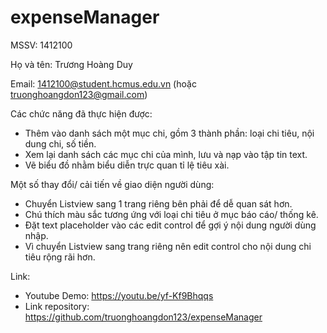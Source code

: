 # expenseManager

MSSV: 1412100

Họ và tên: Trương Hoàng Duy

Email: 1412100@student.hcmus.edu.vn (hoặc truonghoangdon123@gmail.com)

Các chức năng đã thực hiện được:
- Thêm vào danh sách một mục chi, gồm 3 thành phần: loại chi tiêu, nội dung chi, số tiền.
- Xem lại danh sách các mục chi của mình, lưu và nạp vào tập tin text.
- Vẽ biểu đồ  nhằm biểu diễn trực quan tỉ lệ tiêu xài.

Một số thay đổi/ cải tiến về giao diện người dùng:
- Chuyển Listview sang 1 trang riêng bên phải để dễ quan sát hơn.
- Chú thích màu sắc tương ứng với loại chi tiêu ở mục báo cáo/ thống kê.
- Đặt text placeholder vào các edit control để gợi ý nội dung người dùng nhập.
- Vì chuyển Listview sang trang riêng nên edit control cho nội dung chi tiêu rộng rãi hơn.

Link:
- Youtube Demo: https://youtu.be/yf-Kf9Bhqqs
- Link repository: https://github.com/truonghoangdon123/expenseManager
